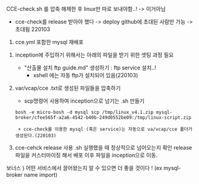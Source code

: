 CCE-check.sh 를 압축 해제한 후 linux만 따로 보내야함..! -> 이거아님 

- cce-check를 release 받아야 했다 -> deploy github에 초대된 사람만 가능 -> 초대됨 220103

1. cce.yml 포함한 mysql 재배포

1) inception에 주입하기 위해서는 아래의  파일을 받기 위한 셋팅 과정 필요  
    - "산출물 설치 ftp guide.md" 생성하기  : ftp service 설치..! 
        +  xshell 에는 자동 ftp가 설치되어 있음(220103)

2) var/vcap/cce
    .txt로 생성된 파일들을  압축하기
    - scp명령어 사용하여 inception으로 넘기는 .sh 만들기
    ```shell
    bosh -e micro-bosh -d mysql scp /tmp/linux_v4.1.zip mysql-broker/cfee565f-a2a6-4542-b40b-249d0552be09:/tmp/linux-script.zip
    ```
        + cce-check를 이용한 mysql (혹은 service)는 자동으로 va/vcap/cce 폴더가 생성된다.(220103)
    
3) cce-cehck release 사용
    .sh 실행했을 때 정상적으로 넘어오는지 확인
    release 파일을 커스터마이징 해서 배포 이후 파일을 inception으로 이동.

보너스 ) 어떤 서비스에서 끌어왔는지 알 수 있으면 더 좋을 것이다 ! (ex mysql-broker name import)